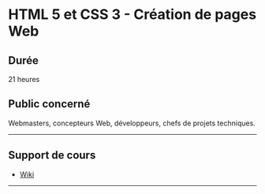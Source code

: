 # HTML 5 et CSS 3 - Création de pages Web

## Durée

21 heures

## Public concerné

Webmasters, concepteurs Web, développeurs, chefs de projets techniques.

___

## Support de cours

* [Wiki](https://github.com/seeren-training/HTML/wiki)

___
